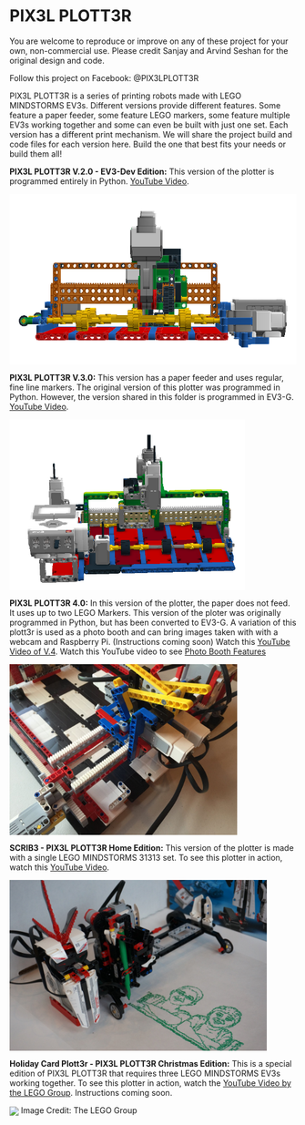 # PIX3L PLOTT3R
You are welcome to reproduce or improve on any of these project for your own, non-commercial use.  Please credit Sanjay and Arvind Seshan for the original design and code.

Follow this project on Facebook: @PIX3LPLOTT3R

PIX3L PLOTT3R is a series of printing robots made with LEGO MINDSTORMS EV3s. Different versions provide different features. Some feature a paper feeder, some feature LEGO markers, some feature multiple EV3s working together and some can even be built with just one set. Each version has a different print mechanism. We will share the project build and code files for each version here. Build the one that best fits your needs or build them all!

**PIX3L PLOTT3R V.2.0 - EV3-Dev Edition:** This version of the plotter is programmed entirely in Python. <a href="https://youtu.be/ovv3BeC4fmI">YouTube Video</a>. 

<img src="Pix3lPlott3rv2.png" align="center" height="300">

**PIX3L PLOTT3R V.3.0:** This version has a paper feeder and uses regular, fine line markers. The original version of this plotter was programmed in Python. However, the version shared in this folder is programmed in EV3-G.  <a href="https://youtu.be/4uXEJy2_22A">YouTube Video</a>.  

<img src="V3/Pix3lv3.png" align="center" height="300">

**PIX3L PLOTT3R 4.0:** In this version of the plotter, the paper does not feed. It uses up to two LEGO Markers. This version of the ploter was originally programmed in Python, but has been converted to EV3-G. A variation of this plott3r is used as a photo booth and can bring images taken with with a webcam and Raspberry Pi. (Instructions coming soon) Watch this <a href="https://youtu.be/BFtARiJcW8w">YouTube Video of V.4</a>.  Watch this YouTube video to see <a href="https://www.youtube.com/watch?v=ojMbPc9EGgU">Photo Booth Features</a> 

<img src="Pix3lPlott3rV4.jpg" align="center" height="300">

**SCRIB3 - PIX3L PLOTT3R Home Edition:** This version of the plotter is made with a single LEGO MINDSTORMS 31313 set. To see this plotter in action, watch this <a href="https://youtu.be/kFiWumBILwU">YouTube Video</a>.


<img src="SCRIB3.JPG" align="center" height="300">

**Holiday Card Plott3r -  PIX3L PLOTT3R Christmas Edition:** This is a special edition of PIX3L PLOTT3R that requires three LEGO MINDSTORMS EV3s working together. To see this plotter in action, watch the
 <a href="https://youtu.be/XGDPLqzy6EA">YouTube Video by the LEGO Group</a>. Instructions coming soon.

<img src="../HolidayPlott3r.JPG" align="center" height="300">
Image Credit: The LEGO Group


